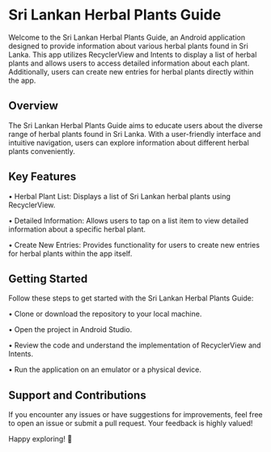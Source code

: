 # Sri Lankan Herbal Plants Guide

Welcome to the Sri Lankan Herbal Plants Guide, an Android application designed to provide information about various herbal plants found in Sri Lanka. This app utilizes RecyclerView and Intents to display a list of herbal plants and allows users to access detailed information about each plant. Additionally, users can create new entries for herbal plants directly within the app.

## Overview

The Sri Lankan Herbal Plants Guide aims to educate users about the diverse range of herbal plants found in Sri Lanka. With a user-friendly interface and intuitive navigation, users can explore information about different herbal plants conveniently.

## Key Features

•	Herbal Plant List: Displays a list of Sri Lankan herbal plants using RecyclerView.

•	Detailed Information: Allows users to tap on a list item to view detailed information about a specific herbal plant.

•	Create New Entries: Provides functionality for users to create new entries for herbal plants within the app itself.

## Getting Started

Follow these steps to get started with the Sri Lankan Herbal Plants Guide:

•	Clone or download the repository to your local machine.

•	Open the project in Android Studio.

•	Review the code and understand the implementation of RecyclerView and Intents.

•	Run the application on an emulator or a physical device.

## Support and Contributions

If you encounter any issues or have suggestions for improvements, feel free to open an issue or submit a pull request. Your feedback is highly valued!

Happy exploring! 🌿



